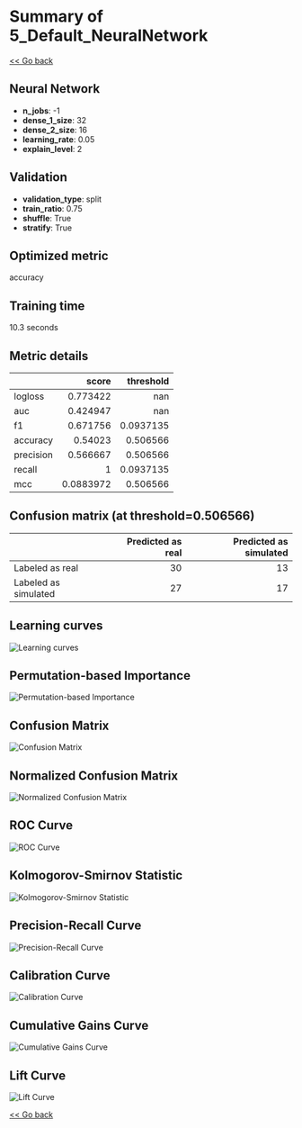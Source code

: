 # Summary of 5_Default_NeuralNetwork

[<< Go back](../README.md)


## Neural Network
- **n_jobs**: -1
- **dense_1_size**: 32
- **dense_2_size**: 16
- **learning_rate**: 0.05
- **explain_level**: 2

## Validation
 - **validation_type**: split
 - **train_ratio**: 0.75
 - **shuffle**: True
 - **stratify**: True

## Optimized metric
accuracy

## Training time

10.3 seconds

## Metric details
|           |     score |   threshold |
|:----------|----------:|------------:|
| logloss   | 0.773422  | nan         |
| auc       | 0.424947  | nan         |
| f1        | 0.671756  |   0.0937135 |
| accuracy  | 0.54023   |   0.506566  |
| precision | 0.566667  |   0.506566  |
| recall    | 1         |   0.0937135 |
| mcc       | 0.0883972 |   0.506566  |


## Confusion matrix (at threshold=0.506566)
|                      |   Predicted as real |   Predicted as simulated |
|:---------------------|--------------------:|-------------------------:|
| Labeled as real      |                  30 |                       13 |
| Labeled as simulated |                  27 |                       17 |

## Learning curves
![Learning curves](learning_curves.png)

## Permutation-based Importance
![Permutation-based Importance](permutation_importance.png)
## Confusion Matrix

![Confusion Matrix](confusion_matrix.png)


## Normalized Confusion Matrix

![Normalized Confusion Matrix](confusion_matrix_normalized.png)


## ROC Curve

![ROC Curve](roc_curve.png)


## Kolmogorov-Smirnov Statistic

![Kolmogorov-Smirnov Statistic](ks_statistic.png)


## Precision-Recall Curve

![Precision-Recall Curve](precision_recall_curve.png)


## Calibration Curve

![Calibration Curve](calibration_curve_curve.png)


## Cumulative Gains Curve

![Cumulative Gains Curve](cumulative_gains_curve.png)


## Lift Curve

![Lift Curve](lift_curve.png)



[<< Go back](../README.md)
